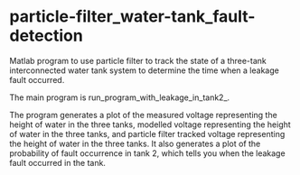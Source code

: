 # particle-filter_water-tank_fault-detection
Matlab program to use particle filter to track the state of a three-tank interconnected water tank system to determine the time when a leakage fault occurred.

The main program is run_program_with_leakage_in_tank2_.

The program generates a plot of the measured voltage representing the height of water in the three tanks, modelled voltage representing the height of water in the three tanks, and particle filter tracked voltage representing the height of water in the three tanks. It also generates a plot of the probability of fault occurrence in tank 2, which tells you when the leakage fault occurred in the tank.
